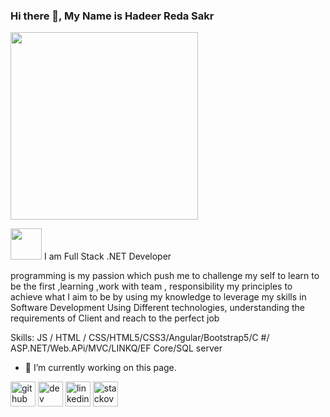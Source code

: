 ### Hi there 👋, My Name is Hadeer Reda Sakr

<img src='https://cdn.dribbble.com/users/1364029/screenshots/16093268/media/68e82a7fb4904614a9066d6b540c14b2.gif' height='300px' width='300px' border-radius='10 px'>




 
  <span fontWeight='25px'>  <img src='https://media1.giphy.com/media/lP8xu5t2DLGG045H8F/giphy.gif' height='50px' width='50px'> I am Full Stack  .NET Developer </span>

programming is my passion which push me to challenge my self to learn to be the first ,learning ,work with team , responsibility my principles to achieve what I aim to be by using my knowledge to leverage my skills in Software Development Using Different technologies, understanding the requirements of Client and reach to the perfect job 

Skills:  JS / HTML / CSS/HTML5/CSS3/Angular/Bootstrap5/C #/ ASP.NET/Web.APi/MVC/LINKQ/EF Core/SQL server

- 🔭 I’m currently working on this page. 


[<img src='https://cdn.jsdelivr.net/npm/simple-icons@3.0.1/icons/github.svg' alt='github' height='40'>](https://github.com/Hadeer-reda-sakr) 
[<img src='https://cdn.jsdelivr.net/npm/simple-icons@3.0.1/icons/dev-dot-to.svg' alt='dev' height='40'>](https://dev.to/Hadeer-reda-sakr)  [<img src='https://cdn.jsdelivr.net/npm/simple-icons@3.0.1/icons/linkedin.svg' alt='linkedin' height='40'>](https://www.linkedin.com/in/https://www.linkedin.com/in/hadeer-sakr-0a7430185//)  [<img src='https://cdn.jsdelivr.net/npm/simple-icons@3.0.1/icons/stackoverflow.svg' alt='stackoverflow' height='40'>](https://stackoverflow.com/users/https://stackoverflow.com/users/22487568/hadeer-sakr)  

